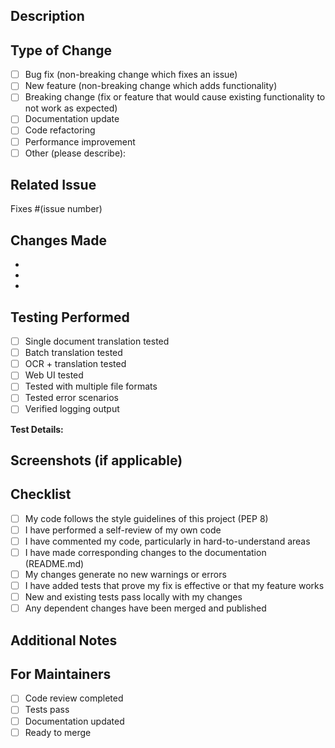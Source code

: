 ## Description

<!-- Provide a brief description of your changes -->

## Type of Change

<!-- Mark the relevant option with an 'x' -->

- [ ] Bug fix (non-breaking change which fixes an issue)
- [ ] New feature (non-breaking change which adds functionality)
- [ ] Breaking change (fix or feature that would cause existing functionality to not work as expected)
- [ ] Documentation update
- [ ] Code refactoring
- [ ] Performance improvement
- [ ] Other (please describe):

## Related Issue

<!-- Link to the issue this PR addresses -->

Fixes #(issue number)

## Changes Made

<!-- List the specific changes made in this PR -->

- 
- 
- 

## Testing Performed

<!-- Describe the testing you've done -->

- [ ] Single document translation tested
- [ ] Batch translation tested
- [ ] OCR + translation tested
- [ ] Web UI tested
- [ ] Tested with multiple file formats
- [ ] Tested error scenarios
- [ ] Verified logging output

**Test Details:**
<!-- Provide specifics about your testing -->

## Screenshots (if applicable)

<!-- Add screenshots to help explain your changes -->

## Checklist

- [ ] My code follows the style guidelines of this project (PEP 8)
- [ ] I have performed a self-review of my own code
- [ ] I have commented my code, particularly in hard-to-understand areas
- [ ] I have made corresponding changes to the documentation (README.md)
- [ ] My changes generate no new warnings or errors
- [ ] I have added tests that prove my fix is effective or that my feature works
- [ ] New and existing tests pass locally with my changes
- [ ] Any dependent changes have been merged and published

## Additional Notes

<!-- Any additional information that would help reviewers -->

## For Maintainers

<!-- Maintainers will fill this out during review -->

- [ ] Code review completed
- [ ] Tests pass
- [ ] Documentation updated
- [ ] Ready to merge
